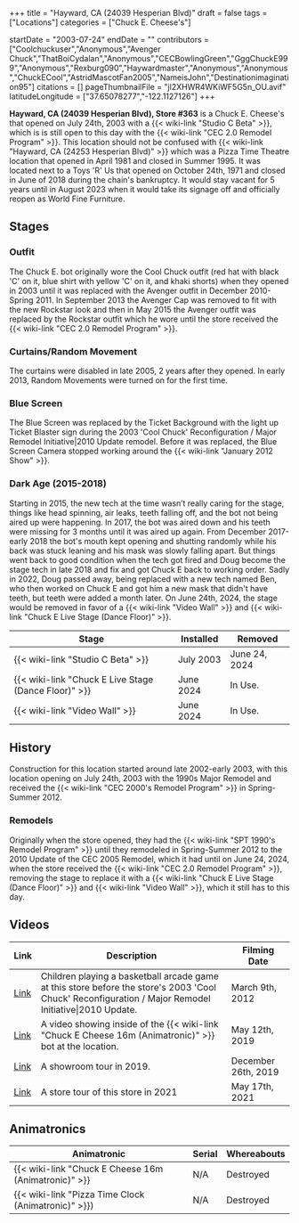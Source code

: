 +++
title = "Hayward, CA (24039 Hesperian Blvd)"
draft = false
tags = ["Locations"]
categories = ["Chuck E. Cheese's"]


startDate = "2003-07-24"
endDate = ""
contributors = ["Coolchuckuser","Anonymous","Avenger Chuck","ThatBoiCydalan","Anonymous","CECBowlingGreen","GggChuckE999","Anonymous","Rexburg090","Haywardmaster","Anonymous","Anonymous","ChuckECool","AstridMascotFan2005","NameisJohn","Destinationimagination95"]
citations = []
pageThumbnailFile = "jl2XHWR4WKiWF5G5n_OU.avif"
latitudeLongitude = ["37.65078277","-122.1127126"]
+++

**Hayward, CA (24039 Hesperian Blvd), Store #363** is a Chuck E. Cheese's that opened on July 24th, 2003 with a {{< wiki-link "Studio C Beta" >}}, which is is still open to this day with the {{< wiki-link "CEC 2.0 Remodel Program" >}}. This location should not be confused with {{< wiki-link "Hayward, CA (24253 Hesperian Blvd)" >}} which was a Pizza Time Theatre location that opened in April 1981 and closed in Summer 1995. It was located next to a Toys 'R' Us that opened on October 24th, 1971 and closed in June of 2018 during the chain's bankruptcy. It would stay vacant for 5 years until in August 2023 when it would take its signage off and officially reopen as World Fine Furniture.

## Stages

### Outfit

The Chuck E. bot originally wore the Cool Chuck outfit (red hat with black 'C' on it, blue shirt with yellow 'C' on it, and khaki shorts) when they opened in 2003 until it was replaced with the Avenger outfit in December 2010-Spring 2011. In September 2013 the Avenger Cap was removed to fit with the new Rockstar look and then in May 2015 the Avenger outfit was replaced by the Rockstar outfit which he wore until the store received the {{< wiki-link "CEC 2.0 Remodel Program" >}}.

### Curtains/Random Movement

The curtains were disabled in late 2005, 2 years after they opened. In early 2013, Random Movements were turned on for the first time.

### Blue Screen

The Blue Screen was replaced by the Ticket Background with the light up Ticket Blaster sign during the 2003 'Cool Chuck' Reconfiguration / Major Remodel Initiative|2010 Update remodel. Before it was replaced, the Blue Screen Camera stopped working around the {{< wiki-link "January 2012 Show" >}}.

### Dark Age (2015-2018)

Starting in 2015, the new tech at the time wasn’t really caring for the stage, things like head spinning, air leaks, teeth falling off, and the bot not being aired up were happening. In 2017, the bot was aired down and his teeth were missing for 3 months until it was aired up again. From December 2017-early 2018 the bot's mouth kept opening and shutting randomly while his back was stuck leaning and his mask was slowly falling apart. But things went back to good condition when the tech got fired and Doug become the stage tech in late 2018 and fix and got Chuck E back to working order. Sadly in 2022, Doug passed away, being replaced with a new tech named Ben, who then worked on Chuck E and got him a new mask that didn't have teeth, but teeth were added a month later. On June 24th, 2024, the stage would be removed in favor of a {{< wiki-link "Video Wall" >}} and {{< wiki-link "Chuck E Live Stage (Dance Floor)" >}}.

| Stage                                                      | Installed | Removed       |
|------------------------------------------------------------|-----------|---------------|
| {{< wiki-link "Studio C Beta" >}}                    | July 2003 | June 24, 2024 |
| {{< wiki-link "Chuck E Live Stage (Dance Floor)" >}} | June 2024 | In Use.       |
| {{< wiki-link "Video Wall" >}}                       | June 2024 | In Use.       |

## History

Construction for this location started around late 2002-early 2003, with this location opening on July 24th, 2003 with the 1990s Major Remodel and received the {{< wiki-link "CEC 2000's Remodel Program" >}} in Spring-Summer 2012.

### Remodels

Originally when the store opened, they had the {{< wiki-link "SPT 1990's Remodel Program" >}} until they remodeled in Spring-Summer 2012 to the 2010 Update of the CEC 2005 Remodel, which it had until on June 24, 2024, when the store received the {{< wiki-link "CEC 2.0 Remodel Program" >}}, removing the stage to replace it with a {{< wiki-link "Chuck E Live Stage (Dance Floor)" >}} and {{< wiki-link "Video Wall" >}}, which it still has to this day.

## Videos

| Link                                                | Description                                                                                                                                           | Filming Date        |
|-----------------------------------------------------|-------------------------------------------------------------------------------------------------------------------------------------------------------|---------------------|
| [Link](https://youtu.be/YMrIMjHsd1E)                | Children playing a basketball arcade game at this store before the store's 2003 'Cool Chuck' Reconfiguration / Major Remodel Initiative\|2010 Update. | March 9th, 2012     |
| [Link](https://www.youtube.com/watch?v=6mvsVc1QLWM) | A video showing inside of the {{< wiki-link "Chuck E Cheese 16m (Animatronic)" >}} bot at the location.                                         | May 12th, 2019      |
| [Link](https://www.youtube.com/watch?v=VcWkE3Pq-og) | A showroom tour in 2019.                                                                                                                              | December 26th, 2019 |
| [Link](https://youtu.be/gEZZkjNtOHI)                | A store tour of this store in 2021                                                                                                                    | May 17th, 2021      |

## Animatronics

| Animatronic                                                | Serial | Whereabouts |
|------------------------------------------------------------|--------|-------------|
| {{< wiki-link "Chuck E Cheese 16m (Animatronic)" >}} | N/A    | Destroyed   |
| {{< wiki-link "Pizza Time Clock (Animatronic)" >}})  | N/A    | Destroyed   |